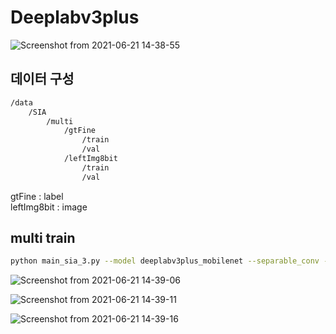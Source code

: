 # Deeplabv3plus


![Screenshot from 2021-06-21 14-38-55](https://user-images.githubusercontent.com/76798025/122712222-88fed580-d29e-11eb-9313-b602d8708968.png)


## 데이터 구성
```txt
/data
	/SIA
		/multi
			/gtFine
				/train
				/val
			/leftImg8bit
				/train
				/val
```

gtFine : label<br>
leftImg8bit : image

## multi train
```bash
python main_sia_3.py --model deeplabv3plus_mobilenet --separable_conv --dataset satellites_multi --enable_vis --vis_port 28333 --gpu_id 0  --lr 0.1  --crop_size 512 --batch_size 8 --output_stride 16 --data_root ./datasets/data/SIA/multi
```


![Screenshot from 2021-06-21 14-39-06](https://user-images.githubusercontent.com/76798025/122712227-8ac89900-d29e-11eb-8bc5-6f7bc7ce197c.png)


![Screenshot from 2021-06-21 14-39-11](https://user-images.githubusercontent.com/76798025/122712233-8e5c2000-d29e-11eb-8220-aeed9ddca0c9.png)


![Screenshot from 2021-06-21 14-39-16](https://user-images.githubusercontent.com/76798025/122712238-9025e380-d29e-11eb-8a23-03db805d73e4.png)
